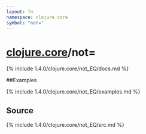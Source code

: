 ```yaml
---
layout: fn
namespace: clojure.core
symbol: "not="
---
```


# [clojure.core](../)/not=

{% include 1.4.0/clojure.core/not_EQ/docs.md %}

##Examples

{% include 1.4.0/clojure.core/not_EQ/examples.md %}
## Source
{% include 1.4.0/clojure.core/not_EQ/src.md %}

